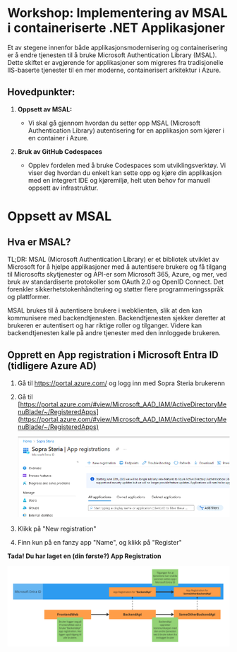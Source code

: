 # Workshop: Implementering av MSAL i containeriserte .NET Applikasjoner

Et av stegene innenfor både applikasjonsmodernisering og containerisering er å endre tjenesten til å bruke Microsoft Authentication Library (MSAL). Dette skiftet er avgjørende for applikasjoner som migreres fra tradisjonelle IIS-baserte tjenester til en mer moderne, containerisert arkitektur i Azure.

## Hovedpunkter:

1. **Oppsett av MSAL:**
   
   - Vi skal gå gjennom hvordan du setter opp MSAL (Microsoft Authentication Library) autentisering for en applikasjon som kjører i en container i Azure.

2. **Bruk av GitHub Codespaces**
   
   - Opplev fordelen med å bruke Codespaces som utviklingsverktøy. Vi viser deg hvordan du enkelt kan sette opp og kjøre din applikasjon med en integrert IDE og kjøremiljø, helt uten behov for manuell oppsett av infrastruktur.

# Oppsett av MSAL

## Hva er MSAL?

TL;DR: MSAL (Microsoft Authentication Library) er et bibliotek utviklet av Microsoft for å hjelpe applikasjoner med å autentisere brukere og få tilgang til Microsofts skytjenester og API-er som Microsoft 365, Azure, og mer, ved bruk av standardiserte protokoller som OAuth 2.0 og OpenID Connect. Det forenkler sikkerhetstokenhåndtering og støtter flere programmeringsspråk og plattformer.

MSAL brukes til å autentisere brukere i webklienten, slik at den kan kommunisere med backendtjenesten. Backendtjenesten sjekker deretter at brukeren er autentisert og har riktige roller og tilganger. Videre kan backendtjenesten kalle på andre tjenester med den innloggede brukeren. 

## Opprett en App registration i Microsoft Entra ID (tidligere Azure AD)

1. Gå til https://portal.azure.com/ og logg inn med Sopra Steria brukerenn

2. Gå til [https://portal.azure.com/#view/Microsoft_AAD_IAM/ActiveDirectoryMenuBlade/~/RegisteredApps](https://portal.azure.com/#view/Microsoft_AAD_IAM/ActiveDirectoryMenuBlade/~/RegisteredApps)
   
   ![](assets/2023-11-28-20-18-35-image.png)

3. Klikk på "New registration"

4. Finn kun på en fanzy app "Name", og klikk på "Register"

**Tada! Du har laget en (din første?) App Registration**



![](assets/2023-11-28-21-01-21-image.png)
